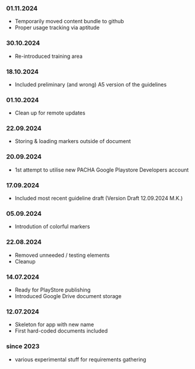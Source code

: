 ### 01.11.2024

* Temporarily moved content bundle to github
* Proper usage tracking via aptitude

### 30.10.2024

* Re-introduced training area

### 18.10.2024

* Included preliminary (and wrong) A5 version of the guidelines

### 01.10.2024

* Clean up for remote updates

### 22.09.2024

* Storing & loading markers outside of document

### 20.09.2024

* 1st attempt to utilise new PACHA Google Playstore Developers account

### 17.09.2024

* Included most recent guideline draft (Version Draft 12.09.2024 M.K.)

### 05.09.2024

* Introdution of colorful markers

### 22.08.2024

* Removed unneeded / testing elements
* Cleanup

### 14.07.2024

* Ready for PlayStore publishing
* Introduced Google Drive document storage

### 12.07.2024

* Skeleton for app with new name
* First hard-coded documents included

### since 2023

* various experimental stuff for requirements gathering
